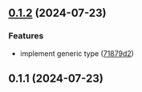 

## [0.1.2](https://github.com/macellan/json-extractify/compare/v0.1.1...v0.1.2) (2024-07-23)


### Features

* implement generic type ([71879d2](https://github.com/macellan/json-extractify/commit/71879d2324ab82fb51dfe7bc58e12b1e7c6b082c))

## 0.1.1 (2024-07-23)
